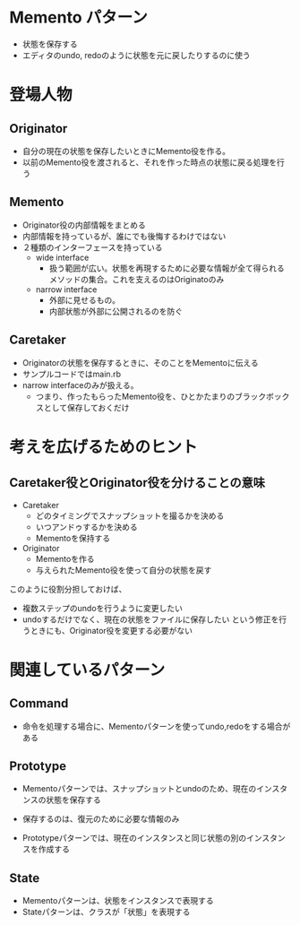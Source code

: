# Memento パターン
- 状態を保存する
- エディタのundo, redoのように状態を元に戻したりするのに使う

# 登場人物
## Originator
- 自分の現在の状態を保存したいときにMemento役を作る。
- 以前のMemento役を渡されると、それを作った時点の状態に戻る処理を行う

## Memento
- Originator役の内部情報をまとめる
- 内部情報を持っているが、誰にでも後悔するわけではない
- ２種類のインターフェースを持っている
  - wide interface
    - 扱う範囲が広い。状態を再現するために必要な情報が全て得られるメソッドの集合。これを支えるのはOriginatoのみ
  - narrow interface
    - 外部に見せるもの。
    - 内部状態が外部に公開されるのを防ぐ
## Caretaker
- Originatorの状態を保存するときに、そのことをMementoに伝える
- サンプルコードではmain.rb
- narrow interfaceのみが扱える。
  - つまり、作ったもらったMemento役を、ひとかたまりのブラックボックスとして保存しておくだけ

# 考えを広げるためのヒント
## Caretaker役とOriginator役を分けることの意味
- Caretaker
  - どのタイミングでスナップショットを撮るかを決める
  - いつアンドゥするかを決める
  - Mementoを保持する
- Originator
  - Mementoを作る
  - 与えられたMemento役を使って自分の状態を戻す

このように役割分担しておけば、
- 複数ステップのundoを行うように変更したい
- undoするだけでなく、現在の状態をファイルに保存したい
という修正を行うときにも、Originator役を変更する必要がない

# 関連しているパターン
## Command
- 命令を処理する場合に、Mementoパターンを使ってundo,redoをする場合がある

## Prototype
- Mementoパターンでは、スナップショットとundoのため、現在のインスタンスの状態を保存する
- 保存するのは、復元のために必要な情報のみ

- Prototypeパターンでは、現在のインスタンスと同じ状態の別のインスタンスを作成する
## State
- Mementoパターンは、状態をインスタンスで表現する
- Stateパターンは、クラスが「状態」を表現する
